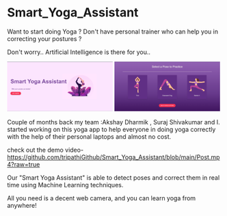 # Smart_Yoga_Assistant

Want to start doing Yoga ? Don't have personal trainer who can help you in correcting your postures ?

Don't worry.. Artificial Intelligence is there for you..

<p>
  <img alt="home" src="https://github.com/tripathiGithub/Smart_Yoga_Assistant/blob/main/home.png" width="49%"> <img alt="menu" src="https://github.com/tripathiGithub/Smart_Yoga_Assistant/blob/main/menu.png" width="49%">
</p>

Couple of months back my team :Akshay Dharmik , Suraj Shivakumar and I. started working on this yoga app to help everyone in doing yoga correctly with the help of their personal laptops and almost no cost. 

check out the demo video- https://github.com/tripathiGithub/Smart_Yoga_Assistant/blob/main/Post.mp4?raw=true



Our "Smart Yoga Assistant" is able to detect poses and correct them in real time using Machine Learning techniques.

All you need is a decent web camera, and you can learn yoga from anywhere!
